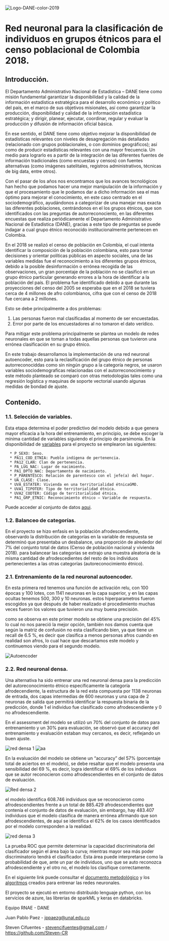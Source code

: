 ![Logo-DANE-color-2019](https://user-images.githubusercontent.com/78028496/146801129-8f1da309-063e-4071-b12e-4e876c41fb59.jpg)


# Red neuronal para la clasificación de individuos en grupos étnicos para el censo poblacional de Colombia 2018.

## Introducción.

El Departamento Administrativo Nacional de Estadística – DANE tiene como misión fundamental garantizar la disponibilidad y la calidad de la información estadística estratégica para el desarrollo económico y político del país, en el marco de sus objetivos misionales, así como garantizar la producción, disponibilidad y calidad de la información estadística estratégica; y dirigir, planear, ejecutar, coordinar, regular y evaluar la producción y difusión de información oficial básica.

En ese sentido, el DANE tiene como objetivo mejorar la disponibilidad de estadísticas relevantes con niveles de desagregación más detallados (relacionado con grupos poblacionales, o con dominios geográficos); así como de producir estadísticas relevantes con una mayor frecuencia. Un medio para lograrlo es a partir de la integración de las diferentes fuentes de información tradicionales (como encuestas y censos) con fuentes alternativas (como imágenes satelitales, registros administrativos, técnicas de big data, entre otros).

Con el pasar de los años nos encontramos que los avances tecnológicos han hecho que podamos hacer una mejor manipulación de la información y que el procesamiento que le podamos dar a dicho información sea el mas óptimo para mejorar el conocimiento, en este caso centrado en el sociodemográfico, ayudándonos a categorizar de una manejar mas exacta las diferentes poblaciones, centrándonos en el los grupos étnicos, que son identificados con las preguntas de autorreconociento, en las diferentes encuestas que realiza periódicamente el Departamento Administrativo Nacional de Estadística (DANE), gracias a este tipo de preguntas se puede indagar a cual grupo étnico reconocido institucionalmente pertenecen en Colombia. 

En el 2018 se realizó el censo de población en Colombia, el cual intenta identificar la composición de la población colombiana, esto para tomar decisiones y orientar políticas públicas en aspecto sociales, una de las variables medidas fue el reconocimiento a los diferentes grupos étnicos, debido a la posible desinformación o errónea recogida de las observaciones, un gran porcentaje de la población no se clasificó en un grupo étnico particular generando errores a la hora de identificar a la población del país. El problema fue identificado debido a que durante las proyecciones del censo del 2005 se esperaba que en el 2018 se tuviera cerca de 4 millones de afro colombianos, cifra que con el censo de 2018 fue cercana a 2 millones.

Esto se debe principalmente a dos problemas:
1. Las personas fueron mal clasificadas al momento de ser encuestadas.
2. Error por parte de los encuestadores al no tomaron el dato verídico.

Para mitigar este problema principalmente se plantea un modelo de redes neuronales en que se toman a todas aquellas personas que tuvieron una errónea clasificación en su grupo étnico.

En este trabajo desarrollamos la implementación de una red neuronal autoencoder, esto para la reclasificación del grupo étnico de personas autorreconociddas como sin ningún grupo a la categoría negros, se usaron variables sociodemograficas relacionadas con el autorreconocimiento y este método planteado se comparó con otras metodologías tales como una regresión logística y maquinas de soporte vectorial usando algunas medidas de bondad de ajuste.

## Contenido.

  ### 1.1. Selección de variables.
  Esta etapa determina el poder predictivo del modelo debido a que genera mayor eficacia a la hora del entrenamiento, en principio, se debe escoger la mínima cantidad de  variables siguiendo el principio de parsimonia.  En la disponibilidad de [variables](https://github.com/sandboxDANE/Clasific_grupos_etnicos_afro/issues/10#issue-1086090693) para el proyecto se emplearon las siguientes:
  
      * P_SEXO: Sexo.
      * PA11_COD_ETNIA: Pueblo indígena de pertenencia.
      * PA12_CLAN: Clan de pertenencia.
      * PA_LUG_NAC: Lugar de nacimiento.
      * PA1_DPTO_NAC: Departamento de nacimiento.
      * P_PARENTESCO: Relación de parentesco con el jefe(a) del hogar.
      * UA_CLASE: Clase.
      * UVA_ESTATER: Vivienda en una territorialidad étnicaGMO.
      * UVA1_TIPOTER: Tipo de territorialidad étnica.
      * UVA2_CODTER: Código de territorialidad étnica.
      * PA1_GRP_ETNIC: Reconocimiento étnico – Variable de respuesta.
   
   Puede acceder al conjunto de datos [aqui](https://github.com/sandboxDANE/Clasific_grupos_etnicos_afro/issues/9#issue-1086088821).
   
   ### 1.2. Balanceo de categorías.
   En el proyecto se hizo enfasís en la población afrodescendiente, observardo la distribución de categorías en la variable de respuesta se determinó que presentaba un           desbalance, una proporción de alrededor del 7% del conjunto total de datos (Censo de población nacional y vivienda 2018).  para balancear las categorías se extrajo una muestra aleatoria de la misma cantidad de afrodescedientes del resto de los índividuos pertenecientes a las otras categorías (autoreconocimiento étnico).
   
   ### 2.1. Entrenamiento de la red neuronal autoencoder. 
   En esta primera red tenemos una función de activación relu, con 100 épocas y 100 lotes, con 1141 neuronas en la capa superior, y en las capas ocultas tenemos 500, 300 y 10 neuronas. estos hiperparametros fueron escogidos ya que después de haber realizado el procedimiento muchas veces fueron los valores que tuvieron una muy buena precisión.

  como se observa en este primer modelo se obtiene una precisión del 45% lo cual no nos pareció la mejor opción, también nos damos cuenta que según la matriz de confusión no esta clasificando bien, ya que tiene un recall de 6.5 %, es decir que clasifica a menos personas afros cuando en realidad son afros, lo cual hace que descartamos este modelo y continuemos viendo para el segundo modelo.
  
![Autoencoder](https://user-images.githubusercontent.com/78028496/146802129-b661592c-0fa7-4507-8f4a-119fae5037fa.png)

### 2.2. Red neuronal densa.
Una alternativa ha sido entrenar una red neuronal densa para la predicción del autoreconocimiento étnico específicamente la categoría afrodecendiente, la estructura de la red esta compuesta por 1138 neuronas de entrada, dos capas intermedias de 600 neuronas y una capa de 2 neuronas de salida que permitirá identificar la respuesta binaria de la predicción, donde 1 el individuo fue clasificado como afrodescendiente y 0 no afrodescendiente.

En el assessment del modelo se utilizó un 70% del conjunto de datos para entrenamiento y un 30% para evaluación, se observó que el accuracy del entrenamiento y evaluación estaban muy cercanos, es decir, reflejando un buen ajuste.

![red densa 1](https://user-images.githubusercontent.com/78028496/146804503-6aa280a5-94d9-45ac-b147-e6f2697f7921.png)
![aa](https://user-images.githubusercontent.com/78028496/147144464-496b06a2-7752-42cb-9c0e-20eb1c29280b.png)

En la evaluación del modelo se obtiene un “accuracy” del 57% (porcentaje total de aciertos en el modelo), se debe resaltar que el modelo presenta una sensibilidad del 69 %,
es decir, logra identificar el 69% de los individuos que se autor reconocieron como afrodescendientes en el conjunto de datos de evaluación.

![Red densa 2](https://user-images.githubusercontent.com/78028496/146804242-bb33e63a-a902-4105-b969-adc54de18bc2.png)

el modelo identifica 608.746 individuos que se reconocieron como afrodescendientes frente a un total de 885.429 afrodescendientes que contenía el conjunto de datos de evaluación, sin embargo, hay 483.407 individuos que el modelo clasifica de manera errónea afirmando que son afrodescendientes, de aquí se identifica el 62% de los casos identificados por el modelo corresponden a la realidad.

![red densa 3](https://user-images.githubusercontent.com/78028496/146804305-85f93d14-5545-4373-8e4e-1aedc92ae4db.png)
  
La prueba ROC que permite determinar la capacidad discriminatoria del clasificador según el área bajo la curva; mientras mayor sea más poder discriminatorio tendrá el clasificador. Esta área puede interpretarse como la probabilidad de que, ante un par de individuos, uno que se auto reconozca afrodescendiente y el otro no, el modelo los clasifique correctamente.

En el siguiente link puede consultar el [documento metodológico](https://github.com/sandboxDANE/Clasific_grupos_etnicos_afro/issues/11#issue-1086091053) y los [algoritmos](https://github.com/sandboxDANE/Clasific_grupos_etnicos_afro/issues/12#issue-1086099903) creados para entrenar las redes neuronales.

El proyecto se ejecutó en entorno distribuido lenguaje python, con los servicios de azure, las librerias de sparkML y keras en databricks.



Equipo RNAE - DANE

Juan Pablo Paez - jppaezg@unal.edu.co 

Steven Cifuentes - stevencifuentes@gmail.com / https://github.com/Steven-CR


  
  
  







